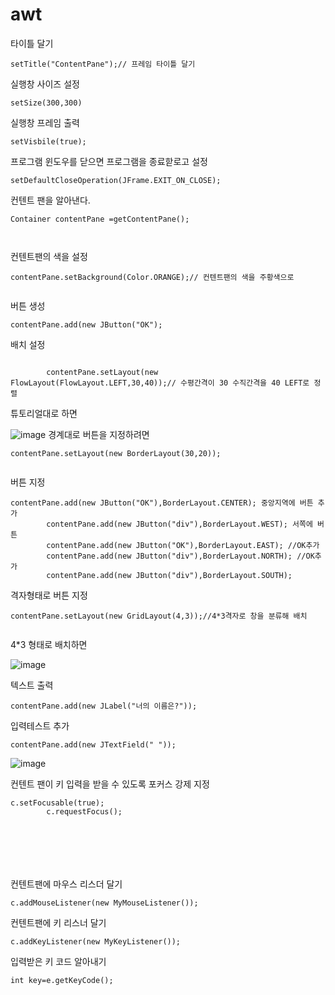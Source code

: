 # awt

타이틀 달기
```
setTitle("ContentPane");// 프레임 타이틀 달기
```

실행창 사이즈 설정

```
setSize(300,300)

```
실행창 프레임 출력
```
setVisbile(true);
```
프로그램 윈도우를 닫으면 프로그램을 종료핟로고 설정
```
setDefaultCloseOperation(JFrame.EXIT_ON_CLOSE);

```
컨텐트 팬을 알아낸다.
```
Container contentPane =getContentPane();



```

컨텐트팬의 색을 설정
```
contentPane.setBackground(Color.ORANGE);// 컨텐트팬의 색을 주황색으로
		

```
버튼 생성
```
contentPane.add(new JButton("OK");

```
배치 설정
```

		contentPane.setLayout(new FlowLayout(FlowLayout.LEFT,30,40));// 수평간격이 30 수직간격을 40 LEFT로 정렬
```

튜토리얼대로 하면

![image](https://user-images.githubusercontent.com/100903674/216833453-4e95f471-d70b-4f34-a78f-8c78799195dc.png)
경계대로 버튼을 지정하려면

```
contentPane.setLayout(new BorderLayout(30,20));


```
버튼 지정
```
contentPane.add(new JButton("OK"),BorderLayout.CENTER); 중앙지역에 버튼 추가
		contentPane.add(new JButton("div"),BorderLayout.WEST); 서쪽에 버튼 
		contentPane.add(new JButton("OK"),BorderLayout.EAST); //OK추가
		contentPane.add(new JButton("div"),BorderLayout.NORTH); //OK추가
		contentPane.add(new JButton("div"),BorderLayout.SOUTH);
```
격자형태로 버튼 지정
```
contentPane.setLayout(new GridLayout(4,3));//4*3격자로 창을 분류해 배치


```

4*3 형태로 배치하면

![image](https://user-images.githubusercontent.com/100903674/216835989-2c022528-b11d-4692-9bf5-738863bf855c.png)

텍스트 출력
```
contentPane.add(new JLabel("너의 이름은?")); 
```

입력테스트 추가
```
contentPane.add(new JTextField(" ")); 
```

![image](https://user-images.githubusercontent.com/100903674/216836490-fdbfff3d-92df-4dec-b80d-1bb16c26d5f5.png)

컨텐트 팬이 키 입력을 받을 수 있도록 포커스 강제 지정

```
c.setFocusable(true);
		c.requestFocus();
	



```
```



```

컨텐트팬에 마우스 리스더 달기
```
c.addMouseListener(new MyMouseListener());

```

컨텐트팬에 키 리스너 달기
```
c.addKeyListener(new MyKeyListener());
```
입력받은 키 코드 알아내기
```
int key=e.getKeyCode();
```
